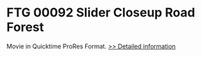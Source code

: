 # FTG 00092 Slider Closeup Road Forest
Movie in Quicktime ProRes Format.
[>> Detailed information](https://secure.shareit.com/shareit/product.html?productid=300652144&affiliateid=200057808)